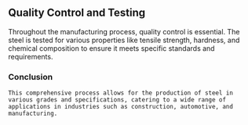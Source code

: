 ## Quality Control and Testing
Throughout the manufacturing process, quality control is essential. The steel is tested for various properties like tensile strength, hardness, and chemical composition to ensure it meets specific standards and requirements.



### Conclusion
    This comprehensive process allows for the production of steel in various grades and specifications, catering to a wide range of applications in industries such as construction, automotive, and manufacturing.